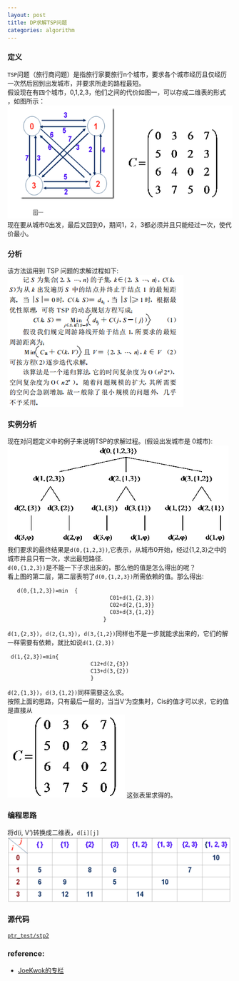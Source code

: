 ```yaml
---
layout: post
title: DP求解TSP问题
categories: algorithm
---
```


### 定义  
`TSP`问题（旅行商问题）是指旅行家要旅行n个城市，要求各个城市经历且仅经历一次然后回到出发城市，并要求所走的路程最短。  
假设现在有四个城市，0,1,2,3，他们之间的代价如图一，可以存成二维表的形式 ，如图所示：  
![Alt text](/images/tsp.png)  
 现在要从城市0出发，最后又回到0，期间1，2，3都必须并且只能经过一次，使代价最小。  

### 分析  
该方法运用到 TSP 问题的求解过程如下:  
![Alt text](/images/tsp_dp.png)

### 实例分析  
现在对问题定义中的例子来说明TSP的求解过程。(假设出发城市是 0城市):  
![Alt text](/images/tsp_demo.png)
我们要求的最终结果是`d(0,{1,2,3})`,它表示，从城市0开始，经过{1,2,3}之中的城市并且只有一次，求出最短路径.  
`d(0,{1,2,3})`是不能一下子求出来的，那么他的值是怎么得出的呢？  
看上图的第二层，第二层表明了`d(0,{1,2,3})`所需依赖的值。那么得出:  

```
   d(0,{1,2,3})=min  {
                                C01+d(1,{2,3})
                                C02+d{2,{1,3}}
                                C03+d{3,{1,2}}
                              }
```  

`d(1,{2,3})`，`d(2,{1,3})`，`d(3,{1,2})`同样也不是一步就能求出来的，它们的解一样需要有依赖，就比如说`d(1,{2,3}) `  
  
```
 d(1,{2,3})=min{
                          C12+d(2,{3})                             
                          C13+d(3,{2})
                          }
```
`d(2,{1,3})`，`d(3,{1,2})`同样需要这么求。  
按照上面的思路，只有最后一层的，当当V’为空集时，Cis的值才可以求，它的值是直接从  
![Alt text](/images/tsp_matrix.png)
这张表里求得的。  

### 编程思路  
将d(i, V’)转换成二维表，`d[i][j]`
![Alt text](/images/tsp_matrix_dp.png)

### 源代码  
[`ptr_test/stp2`](https://github.com/panzg123/cpp_code/blob/master/tsp.cpp)

### reference:
- [JoeKwok的专栏](http://blog.csdn.net/joekwok/article/details/4749713)